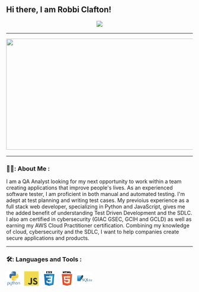 ## Hi there, I am Robbi Clafton!

<div id="header" align="center">
  <img src="https://media.giphy.com/media/J1Qp5WXgzdG6eZrxHn/giphy.gif" width="100"/>
  </div>
  
---

<div align="center">
  <img src="https://media.giphy.com/media/dWesBcTLavkZuG35MI/giphy.gif" width="600" height="300"/>
</div>

---

### 👩‍💻: About Me :

I am a QA Analyst looking for my next opportunity to work within a team creating applications that improve people's lives.
As an experienced software tester, I am proficient in both manual and automated testing. I'm adept at test planning and writing test cases. 
My previoius experience as a full stack web developer, specializing in Python and JavaScript, gives me the added benefit of understanding Test Driven Development and the SDLC.
I also am certified in cybersecurity (GIAC GSEC, GCIH and GCLD) as well as earning my AWS Cloud Practitioner certification.
Combining my knowledge of cloud, cybersecurity and the SDLC, I want to help companies create secure applications and products.

---

### 🛠️: Languages and Tools :
<div>
  <img src="https://github.com/devicons/devicon/blob/master/icons/python/python-original-wordmark.svg" title"Python" alt="Python" width="40" height="40"/>&nbsp;
  <img src="https://github.com/devicons/devicon/blob/master/icons/javascript/javascript-original.svg" title"JavaScript" alt="JavaScript" width="40" height="40"/>&nbsp;
  <img src="https://github.com/devicons/devicon/blob/master/icons/css3/css3-original-wordmark.svg" title"CSS" alt="CSS" width="40" height="40"/>&nbsp;
  <img src="https://github.com/devicons/devicon/blob/master/icons/html5/html5-original-wordmark.svg" title"HTML" alt="HTML" width="40" height="40"/>&nbsp;
  <img src="https://github.com/devicons/devicon/blob/master/icons/sqlite/sqlite-original-wordmark.svg" title"SQL" alt="SQL" width="40" height="40"/>&nbsp;
  
  </div>

<!--
**RobbiC13/RobbiC13** is a ✨ _special_ ✨ repository because its `README.md` (this file) appears on your GitHub profile.

Here are some ideas to get you started:

- 🔭 I’m currently working on ...
- 🌱 I’m currently learning ...
- 👯 I’m looking to collaborate on ...
- 🤔 I’m looking for help with ...
- 💬 Ask me about ...
- 📫 How to reach me: ...
- 😄 Pronouns: ...
- ⚡ Fun fact: ...
-->
